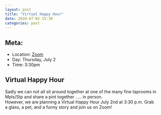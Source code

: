 ```yaml
---
layout: post
title: "Virtual Happy Hour"
date: 2020-07-02 15:30
categories: past
---
```


## Meta:

- Location: [Zoom](https://z.umn.edu/cpmstream)
- Day: Thursday, July 2
- Time: 3:30pm

## Virtual Happy Hour
Sadly we can not all sit around together at one of the many fine taprooms in Mpls/Stp and share a pint together ..... in person.  
However, we are planning a Virtual Happy Hour July 2nd at 3:30 p.m.  Grab a glass, a pet, and a funny story and join us on Zoom!



